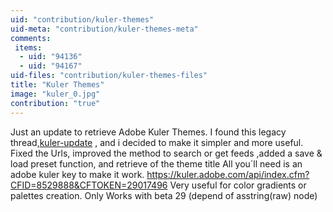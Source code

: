 ```yaml
---
uid: "contribution/kuler-themes"
uid-meta: "contribution/kuler-themes-meta"
comments: 
 items: 
  - uid: "94136"
  - uid: "94167"
uid-files: "contribution/kuler-themes-files"
title: "Kuler Themes"
image: "kuler_0.jpg"
contribution: "true"
---
```


Just an update to retrieve Adobe Kuler Themes. 
I found this legacy thread,[kuler-update](https://discourse.vvvv.org/t/kuler-update) ,  and i decided to make it simpler and more useful. Fixed the Urls, improved the method to search or get feeds ,added a  save & load preset function, and retrieve of the theme title
All you´ll need is an adobe kuler key to make it work.
https://kuler.adobe.com/api/index.cfm?CFID=8529888&CFTOKEN=29017496
Very useful for color gradients or palettes creation.
Only Works with beta 29 (depend of asstring(raw) node)
